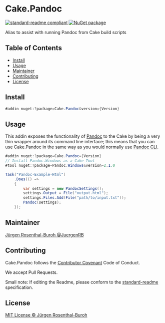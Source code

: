 # Cake.Pandoc

[![standard-readme compliant][]][standard-readme]
[![NuGet package][nugetimage]][nuget]

Alias to assist with running Pandoc from Cake build scripts

## Table of Contents

- [Install](#install)
- [Usage](#usage)
- [Maintainer](#maintainer)
- [Contributing](#contributing)
- [License](#license)

## Install

```cs
#addin nuget:?package=Cake.Pandoc&version={Version}
```

## Usage

This addin exposes the functionality of [Pandoc] to the Cake by being a very thin wrapper around its command line interface; this means that you can use Cake.Pandoc in the same way as you would normally use [Pandoc CLI].

```cs
#addin nuget:?package=Cake.Pandoc={Version}
// Install Pandoc.Windows as a Cake Tool
#tool nuget:?package=Pandoc.Windows&version=2.1.0

Task("Pandoc-Example-Html")
    .Does(() =>
    {
        var settings = new PandocSettings();
        settings.Output = File("output.html");
        settings.Files.Add(File("path/to/input.txt"));
        Pandoc(settings);
    });
```

## Maintainer

[Jürgen Rosenthal-Buroh @JuergenRB][maintainer]

## Contributing

Cake.Pandoc follows the [Contributor Covenant][contrib-covenant] Code of Conduct.

We accept Pull Requests.

Small note: If editing the Readme, please conform to the [standard-readme][] specification.

## License

[MIT License © Jürgen Rosenthal-Buroh][license]

[contrib-covenant]: https://www.contributor-covenant.org/version/1/4/code-of-conduct
[maintainer]: https://github.com/JuergenRB
[nuget]: https://nuget.org/packages/Cake.Pandoc
[nugetimage]: https://img.shields.io/nuget/v/Cake.Pandoc.svg?logo=nuget&style=flat-square
[license]: LICENSE.txt
[standard-readme]: https://github.com/RichardLitt/standard-readme
[standard-readme compliant]: https://img.shields.io/badge/readme%20style-standard-brightgreen.svg?style=flat-square
[Pandoc]: https://pandoc.org/
[Pandoc CLI]: https://pandoc.org/MANUAL.html#options
